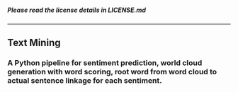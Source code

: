 ##### Please read the license details in LICENSE.md
------------------------------------------------------------------------------------------------------------------------------


## Text Mining

### A Python pipeline for sentiment prediction, world cloud generation with word scoring, root word from word cloud to actual sentence linkage for each sentiment.
